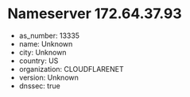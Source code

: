 # Nameserver 172.64.37.93

* as_number: 13335
* name: Unknown
* city: Unknown
* country: US
* organization: CLOUDFLARENET
* version: Unknown
* dnssec: true
